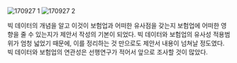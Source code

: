 ![170927 1](https://user-images.githubusercontent.com/32063022/41095467-754b02f2-6a8c-11e8-82b1-5701ce614b70.jpg)
![170927 2](https://user-images.githubusercontent.com/32063022/41095469-75739672-6a8c-11e8-8fcd-4bcb50e4491c.jpg)

빅 데이터의 개념을 알고 이것이 보험업과 어떠한 유사점을 갖는지 보험업에 어떠한 영향을 줄 수 있는지가 제안서 작성의 기본이 되었다.
빅 데이터와 보험업의 유사성 적용범위가 엄청 넓었기 때문에, 이를 정리하는 것 만으로도 제안서 내용이 넘쳐날 정도였다.
빅 데이터와 보험업의 연관성은 선행연구가 적어서 앞으로 조사할 것이 많았다.
